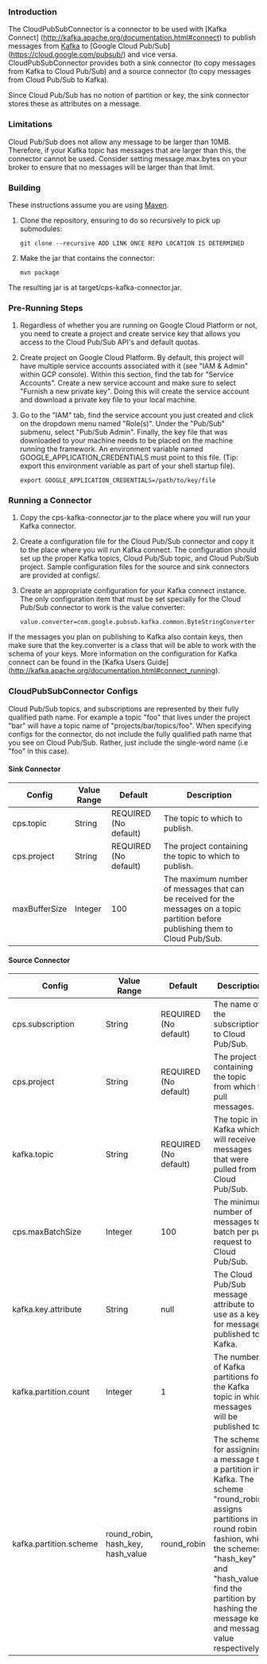 ### Introduction

The CloudPubSubConnector is a connector to be used with [Kafka Connect]
(http://kafka.apache.org/documentation.html#connect) to publish messages from
[Kafka](http://kafka.apache.org) to [Google Cloud Pub/Sub]
(https://cloud.google.com/pubsub/) and vice versa. CloudPubSubConnector provides
both a sink connector (to copy messages from Kafka to Cloud Pub/Sub) and a
source connector (to copy messages from Cloud Pub/Sub to Kafka).

Since Cloud Pub/Sub has no notion of partition or key, the sink connector stores
these as attributes on a message.

### Limitations

Cloud Pub/Sub does not allow any message to be larger than 10MB. Therefore, if
your Kafka topic has messages that are larger than this, the connector cannot be
used. Consider setting message.max.bytes on your broker to ensure that no
messages will be larger than that limit.

### Building

These instructions assume you are using [Maven](https://maven.apache.org/).

1.  Clone the repository, ensuring to do so recursively to pick up submodules:

    `git clone --recursive ADD LINK ONCE REPO LOCATION IS DETERMINED`

2.  Make the jar that contains the connector:

    `mvn package`

The resulting jar is at target/cps-kafka-connector.jar.

### Pre-Running Steps

1.  Regardless of whether you are running on Google Cloud Platform or not, you
    need to create a project and create service key that allows you access to
    the Cloud Pub/Sub API's and default quotas.

2.  Create project on Google Cloud Platform. By default, this project will have
    multiple service accounts associated with it (see "IAM & Admin" within GCP
    console). Within this section, find the tab for "Service Accounts". Create a
    new service account and make sure to select "Furnish a new private key".
    Doing this will create the service account and download a private key file
    to your local machine.

3.  Go to the "IAM" tab, find the service account you just created and click on
    the dropdown menu named "Role(s)". Under the "Pub/Sub" submenu, select
    "Pub/Sub Admin". Finally, the key file that was downloaded to your machine
    needs to be placed on the machine running the framework. An environment
    variable named GOOGLE_APPLICATION_CREDENTIALS must point to this file. (Tip:
    export this environment variable as part of your shell startup file).

    `export GOOGLE_APPLICATION_CREDENTIALS=/path/to/key/file`

### Running a Connector

1.  Copy the cps-kafka-connector.jar to the place where you will run your Kafka
    connector.

2.  Create a configuration file for the Cloud Pub/Sub connector and copy it to
    the place where you will run Kafka connect. The configuration should set up
    the proper Kafka topics, Cloud Pub/Sub topic, and Cloud Pub/Sub project.
    Sample configuration files for the source and sink connectors are provided
    at configs/.

3.  Create an appropriate configuration for your Kafka connect instance. The
    only configuration item that must be set specially for the Cloud Pub/Sub
    connector to work is the value converter:

    `value.converter=com.google.pubsub.kafka.common.ByteStringConverter`

If the messages you plan on publishing to Kafka also contain keys, then make
sure that the key.converter is a class that will be able to work with the schema
of your keys. More information on the configuration for Kafka connect can be
found in the [Kafka Users Guide]
(http://kafka.apache.org/documentation.html#connect_running).

### CloudPubSubConnector Configs

Cloud Pub/Sub topics, and subscriptions are represented by their
fully qualified path name. For example a topic "foo" that lives under
the project "bar" will have a topic name of "projects/bar/topics/foo". 
When specifying configs for the connector, do not include the fully
qualified path name that you see on Cloud Pub/Sub. 
Rather, just include the single-word name (i.e "foo" in this case).


#### Sink Connector

| Config           | Value Range         | Default                      | Description                                                                                                                        | 
|------------------|---------------------|------------------------------|------------------------------------------------------------------------------------------------------------------------------------|
| cps.topic        | String              | REQUIRED (No default)        | The topic to which to publish.                                                                                                     |
| cps.project      | String              | REQUIRED (No default)        | The project containing the topic to which to publish.                                                                              |
| maxBufferSize    | Integer             | 100                          | The maximum number of messages that can be received for the messages on a topic partition before publishing them to Cloud Pub/Sub. |


#### Source Connector

| Config                 | Value Range   | Default               | Description
|------------------------|---------------|-----------------------|---------------------------------------------------------------------------------------------------------------------------------------------------------------------------------------------------------------------------------------------------------------------------------------|
| cps.subscription       | String                                | REQUIRED (No default) | The name of the subscription to Cloud Pub/Sub.                                                                                                                                                                                                                |
| cps.project            | String                                | REQUIRED (No default) | The project containing the topic from which to pull messages.                                                                                                                                                                                                 |
| kafka.topic            | String                                | REQUIRED (No default) | The topic in Kafka which will receive messages that were pulled from Cloud Pub/Sub.                                                                                                                                                                           |
| cps.maxBatchSize       | Integer                               | 100                   | The minimum number of messages to batch per pull request to Cloud Pub/Sub.                                                                                                                                                                                    |
| kafka.key.attribute    | String                                | null                  | The Cloud Pub/Sub message attribute to use as a key for messages published to Kafka.                                                                                                                                                                          |
| kafka.partition.count  | Integer                               | 1                     | The number of Kafka partitions for the Kafka topic in which messages will be published to.                                                                                                                                                                    |
| kafka.partition.scheme | round_robin, hash_key, hash_value     | round_robin           | The scheme for assigning a message to a partition in Kafka. The scheme "round_robin" assigns partitions in a round robin fashion, while the schemes "hash_key" and "hash_value" find the partition by hashing the message key and message value respectively. |
